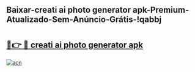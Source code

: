 
## Baixar-creati ai photo generator apk-Premium-Atualizado-Sem-Anúncio-Grátis-!qabbj

# <h2><a href="https://andorid.site?title=creati_ai_photo_generator_apk&ref=27">🔗👉 🔴 creati ai photo generator apk</a></h2>

[![acn](https://github.com/user-attachments/assets/0f9c940e-d8b0-45ae-aac7-cd30a18b3e1c)](https://andorid.site?title=creati_ai_photo_generator_apk&ref=27)

